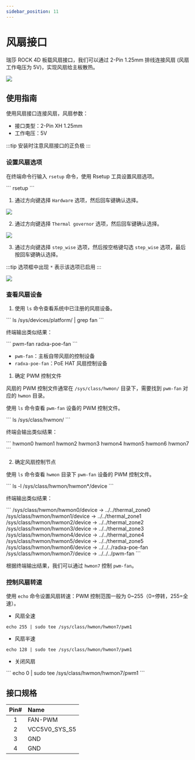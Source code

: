 ```yaml
---
sidebar_position: 11
---
```


# 风扇接口

瑞莎 ROCK 4D 板载风扇接口，我们可以通过 2-Pin 1.25mm 排线连接风扇 (风扇工作电压为 5V)，实现风扇给主板散热。

<div style={{textAlign: 'center'}}>
  <img src="/img/rock4/4d/rock4d-fan.webp" style={{width: '100%', maxWidth: '1200px'}} />
</div>

## 使用指南

使用风扇接口连接风扇，风扇参数：

- 接口类型：2-Pin XH 1.25mm
- 工作电压：5V

:::tip
安装时注意风扇接口的正负极
:::

### 设置风扇选项

在终端命令行输入 `rsetup` 命令，使用 Rsetup 工具设置风扇选项。

<NewCodeBlock tip="radxa@radxa-4d$" type="device">
```
rsetup
```
</NewCodeBlock>

1. 通过方向键选择 `Hardware` 选项，然后回车键确认选择。

<div style={{textAlign: 'center'}}>
  <img src="/img/rock4/4d/rsetup-fan-1.webp" style={{width: '100%', maxWidth: '1200px'}} />
</div>

2. 通过方向键选择 `Thermal governor` 选项，然后回车键确认选择。

<div style={{textAlign: 'center'}}>
  <img src="/img/rock4/4d/rsetup-fan-2.webp" style={{width: '100%', maxWidth: '1200px'}} />
</div>

3. 通过方向键选择 `step_wise` 选项，然后按空格键勾选 `step_wise` 选项，最后按回车键确认选择。

:::tip
选项框中出现 `*` 表示该选项已启用
:::

<div style={{textAlign: 'center'}}>
  <img src="/img/rock4/4d/rsetup-fan-3.webp" style={{width: '100%', maxWidth: '1200px'}} />
</div>

### 查看风扇设备

1. 使用 `ls` 命令查看系统中已注册的风扇设备。

<NewCodeBlock tip="radxa@radxa-4d$" type="device">
```
ls /sys/devices/platform/ | grep fan
```
</NewCodeBlock>

终端输出类似结果：

<NewCodeBlock tip="radxa@radxa-4d$" type="device">
```
pwm-fan
radxa-poe-fan
```
</NewCodeBlock>

- `pwm-fan`：主板自带风扇的控制设备
- `radxa-poe-fan`：PoE HAT 风扇控制设备

1. 确定 PWM 控制文件

风扇的 PWM 控制文件通常在 `/sys/class/hwmon/` 目录下，需要找到 `pwm-fan` 对应的 `hwmon` 目录。

使用 `ls` 命令查看 `pwm-fan` 设备的 PWM 控制文件。

<NewCodeBlock tip="radxa@radxa-4d$" type="device">
```
ls /sys/class/hwmon/
```
</NewCodeBlock>

终端会输出类似结果：

<NewCodeBlock tip="radxa@radxa-4d$" type="device">
```
hwmon0  hwmon1  hwmon2  hwmon3  hwmon4  hwmon5  hwmon6  hwmon7
```
</NewCodeBlock>

2. 确定风扇控制节点

使用 `ls` 命令查看 `hwmon` 目录下 `pwm-fan` 设备的 PWM 控制文件。

<NewCodeBlock tip="radxa@radxa-4d$" type="device">
```
ls -l /sys/class/hwmon/hwmon*/device
```
</NewCodeBlock>

终端输出类似结果：

<NewCodeBlock tip="radxa@radxa-4d$" type="device">
```
/sys/class/hwmon/hwmon0/device -> ../../thermal_zone0
/sys/class/hwmon/hwmon1/device -> ../../thermal_zone1
/sys/class/hwmon/hwmon2/device -> ../../thermal_zone2
/sys/class/hwmon/hwmon3/device -> ../../thermal_zone3
/sys/class/hwmon/hwmon4/device -> ../../thermal_zone4
/sys/class/hwmon/hwmon5/device -> ../../thermal_zone5
/sys/class/hwmon/hwmon6/device -> ../../../radxa-poe-fan
/sys/class/hwmon/hwmon7/device -> ../../../pwm-fan
```
</NewCodeBlock>

根据终端输出结果，我们可以通过 `hwmon7` 控制 `pwm-fan`。

### 控制风扇转速

使用 `echo` 命令设置风扇转速：PWM 控制范围一般为 0~255（0=停转，255=全速）。

- 风扇全速

<NewCodeBlock tip="radxa@radxa-4d$" type="device">

```
echo 255 | sudo tee /sys/class/hwmon/hwmon7/pwm1
```

</NewCodeBlock>

- 风扇半速

<NewCodeBlock tip="radxa@radxa-4d$" type="device">

```
echo 128 | sudo tee /sys/class/hwmon/hwmon7/pwm1
```

</NewCodeBlock>

- 关闭风扇

<NewCodeBlock tip="radxa@radxa-4d$" type="device">
```
echo 0 | sudo tee /sys/class/hwmon/hwmon7/pwm1
```
</NewCodeBlock>

## 接口规格

| Pin# | Name          |
| :--: | :------------ |
|  1   | FAN-PWM       |
|  2   | VCC5V0_SYS_S5 |
|  3   | GND           |
|  4   | GND           |
